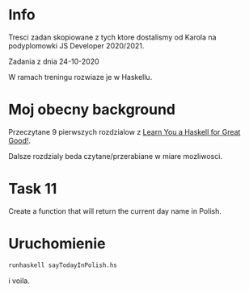 # Info

Tresci zadan skopiowane z tych ktore dostalismy od Karola na podyplomowki JS Developer 2020/2021.

Zadania z dnia 24-10-2020

W ramach treningu rozwiaze je w Haskellu.

# Moj obecny background

Przeczytane 9 pierwszych rozdzialow z [Learn You a Haskell for Great Good!](http://learnyouahaskell.com/chapters).

Dalsze rozdzialy beda czytane/przerabiane w miare mozliwosci.

# Task 11

Create a function that will return the current day name in Polish.

# Uruchomienie

```bash
runhaskell sayTodayInPolish.hs
```

i voila.
